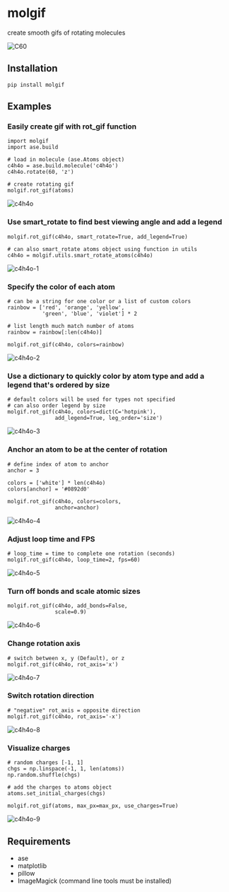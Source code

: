 # molgif

create smooth gifs of rotating molecules

![C60](gifs/C60.gif)

## Installation

    pip install molgif

## Examples

### Easily create gif with rot_gif function

    import molgif
    import ase.build

    # load in molecule (ase.Atoms object)
    c4h4o = ase.build.molecule('c4h4o')
    c4h4o.rotate(60, 'z')

    # create rotating gif
    molgif.rot_gif(atoms)

![c4h4o](gifs/C4H4O.gif)

### Use smart_rotate to find best viewing angle and add a legend

    molgif.rot_gif(c4h4o, smart_rotate=True, add_legend=True)

    # can also smart_rotate atoms object using function in utils
    c4h4o = molgif.utils.smart_rotate_atoms(c4h4o)

![c4h4o-1](gifs/C4H4O-1.gif)

### Specify the color of each atom

    # can be a string for one color or a list of custom colors
    rainbow = ['red', 'orange', 'yellow',
               'green', 'blue', 'violet'] * 2

    # list length much match number of atoms
    rainbow = rainbow[:len(c4h4o)]

    molgif.rot_gif(c4h4o, colors=rainbow)

![c4h4o-2](gifs/C4H4O-2.gif)

### Use a dictionary to quickly color by atom type and add a legend that's ordered by size

    # default colors will be used for types not specified
    # can also order legend by size
    molgif.rot_gif(c4h4o, colors=dict(C='hotpink'),
                   add_legend=True, leg_order='size')

![c4h4o-3](gifs/C4H4O-3.gif)

### Anchor an atom to be at the center of rotation

    # define index of atom to anchor
    anchor = 3

    colors = ['white'] * len(c4h4o)
    colors[anchor] = '#0892d0'

    molgif.rot_gif(c4h4o, colors=colors,
                   anchor=anchor)

![c4h4o-4](gifs/C4H4O-4.gif)

### Adjust loop time and FPS

    # loop_time = time to complete one rotation (seconds)
    molgif.rot_gif(c4h4o, loop_time=2, fps=60)

![c4h4o-5](gifs/C4H4O-5.gif)

### Turn off bonds and scale atomic sizes

    molgif.rot_gif(c4h4o, add_bonds=False,
                   scale=0.9)

![c4h4o-6](gifs/C4H4O-6.gif)

### Change rotation axis

    # switch between x, y (Default), or z
    molgif.rot_gif(c4h4o, rot_axis='x')

![c4h4o-7](gifs/C4H4O-7.gif)

### Switch rotation direction

    # "negative" rot_axis = opposite direction
    molgif.rot_gif(c4h4o, rot_axis='-x')

![c4h4o-8](gifs/C4H4O-8.gif)

### Visualize charges

    # random charges [-1, 1]
    chgs = np.linspace(-1, 1, len(atoms))
    np.random.shuffle(chgs)

    # add the charges to atoms object
    atoms.set_initial_charges(chgs)

    molgif.rot_gif(atoms, max_px=max_px, use_charges=True)

![c4h4o-9](gifs/C4H4O-9.gif)

## Requirements

- ase
- matplotlib
- pillow
- ImageMagick (command line tools must be installed)
